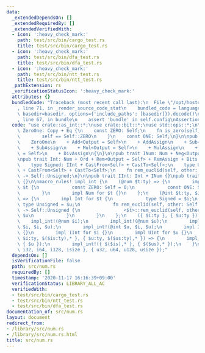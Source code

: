 ```yaml
---
data:
  _extendedDependsOn: []
  _extendedRequiredBy: []
  _extendedVerifiedWith:
  - icon: ':heavy_check_mark:'
    path: test/src/bin/cargo_test.rs
    title: test/src/bin/cargo_test.rs
  - icon: ':heavy_check_mark:'
    path: test/src/bin/dfa_test.rs
    title: test/src/bin/dfa_test.rs
  - icon: ':heavy_check_mark:'
    path: test/src/bin/ntt_test.rs
    title: test/src/bin/ntt_test.rs
  _pathExtension: rs
  _verificationStatusIcon: ':heavy_check_mark:'
  attributes: {}
  bundledCode: "Traceback (most recent call last):\n  File \"/opt/hostedtoolcache/Python/3.9.0/x64/lib/python3.9/site-packages/onlinejudge_verify/documentation/build.py\"\
    , line 71, in _render_source_code_stat\n    bundled_code = language.bundle(stat.path,\
    \ basedir=basedir, options={'include_paths': [basedir]}).decode()\n  File \"/opt/hostedtoolcache/Python/3.9.0/x64/lib/python3.9/site-packages/onlinejudge_verify/languages/user_defined.py\"\
    , line 67, in bundle\n    assert 'bundle' in self.config\nAssertionError\n"
  code: "use crate::as_int::*;\nuse crate::bit::*;\nuse std::ops::*;\n\npub trait\
    \ ZeroOne: Copy + Eq {\n    const ZERO: Self;\n    fn is_zero(self) -> bool {\n\
    \        self == Self::ZERO\n    }\n    const ONE: Self;\n}\n\npub trait Num:\n\
    \    ZeroOne\n    + Add<Output = Self>\n    + AddAssign\n    + Sub<Output = Self>\n\
    \    + SubAssign\n    + Mul<Output = Self>\n    + MulAssign\n    + Div<Output\
    \ = Self>\n    + DivAssign\n{\n}\n\npub trait INum: Num + Neg<Output = Self> {}\n\
    \npub trait Int: Num + Ord + Rem<Output = Self> + RemAssign + Bits + CastInt {\n\
    \    type Signed: IInt + CastFrom<Self> + CastTo<Self>;\n    type Unsigned: UInt\
    \ + CastFrom<Self> + CastTo<Self>;\n    fn rem_euclid(self, other: Self::Unsigned)\
    \ -> Self::Unsigned;\n}\n\npub trait IInt: Int + INum {}\npub trait UInt: Int\
    \ {}\n\nmacro_rules! impl_int {\n    (@num $t:ty) => {\n        impl ZeroOne for\
    \ $t {\n            const ZERO: Self = 0;\n            const ONE: Self = 1;\n\
    \        }\n        impl Num for $t {}\n    };\n    (@int $t:ty, $i:ty, $u:ty)\
    \ => {\n        impl Int for $t {\n            type Signed = $i;\n           \
    \ type Unsigned = $u;\n            fn rem_euclid(self, other: Self::Unsigned)\
    \ -> Self::Unsigned {\n                <$t>::rem_euclid(self, other as $t) as\
    \ $u\n            }\n        }\n    };\n    ({ $i:ty }, { $u:ty }) => {\n    \
    \    impl_int!(@num $i);\n        impl_int!(@num $u);\n        impl_int!(@int\
    \ $i, $i, $u);\n        impl_int!(@int $u, $i, $u);\n        impl INum for $i\
    \ {}\n        impl IInt for $i {}\n        impl UInt for $u {}\n    };\n    ({\
    \ $i:ty, $($is:ty),* }, { $u:ty, $($us:ty),* }) => {\n        impl_int!({ $i },\
    \ { $u });\n        impl_int!({ $($is),* }, { $($us),* });\n    }\n}\n\nimpl_int!({\
    \ i32, i64, i128, isize }, { u32, u64, u128, usize });"
  dependsOn: []
  isVerificationFile: false
  path: src/num.rs
  requiredBy: []
  timestamp: '2020-11-17 16:16:39+09:00'
  verificationStatus: LIBRARY_ALL_AC
  verifiedWith:
  - test/src/bin/cargo_test.rs
  - test/src/bin/ntt_test.rs
  - test/src/bin/dfa_test.rs
documentation_of: src/num.rs
layout: document
redirect_from:
- /library/src/num.rs
- /library/src/num.rs.html
title: src/num.rs
---
```

